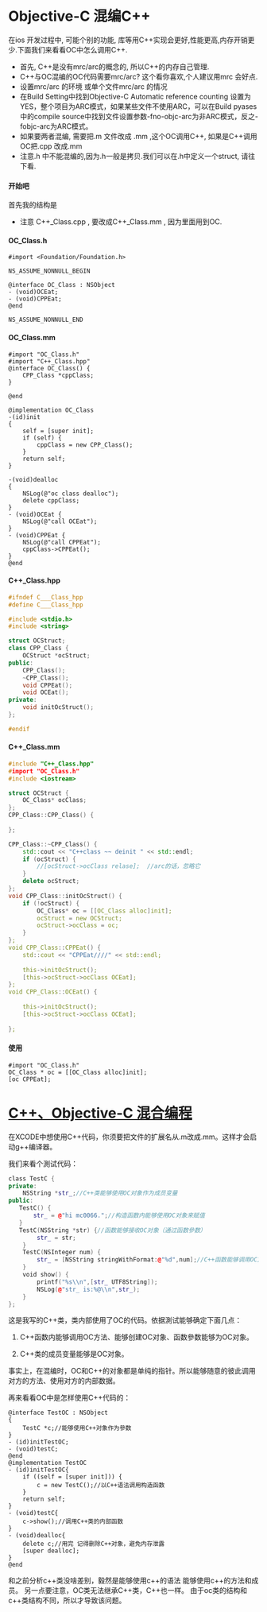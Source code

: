 # Objective-C 混编C++


在ios 开发过程中, 可能个别的功能, 库等用C++实现会更好,性能更高,内存开销更少.下面我们来看看OC中怎么调用C++.

-   首先, C++是没有mrc/arc的概念的, 所以C++的内存自己管理.
-   C++与OC混编的OC代码需要mrc/arc? 这个看你喜欢,个人建议用mrc 会好点.
-   设置mrc/arc 的环境 或单个文件mrc/arc 的情况
-   在Build Setting中找到Objective-C Automatic reference counting 设置为YES，整个项目为ARC模式，如果某些文件不使用ARC，可以在Build pyases中的compile source中找到文件设置参数-fno-objc-arc为非ARC模式，反之-fobjc-arc为ARC模式。
-   如果要两者混编, 需要把.m 文件改成 .mm ,这个OC调用C++, 如果是C++调用OC把.cpp 改成.mm
-   注意.h 中不能混编的,因为.h一般是拷贝.我们可以在.h中定义一个struct, 请往下看.

#### 开始吧

首先我的结构是

-   注意 C++_Class.cpp , 要改成C++_Class.mm , 因为里面用到OC.

#### OC_Class.h

```objc
#import <Foundation/Foundation.h>

NS_ASSUME_NONNULL_BEGIN

@interface OC_Class : NSObject
- (void)OCEat;
- (void)CPPEat;
@end

NS_ASSUME_NONNULL_END

```

#### OC_Class.mm

```objc
#import "OC_Class.h"
#import "C++_Class.hpp"
@interface OC_Class() {
    CPP_Class *cppClass;
}

@end

@implementation OC_Class
-(id)init
{
    self = [super init];
    if (self) {
        cppClass = new CPP_Class();
    }
    return self;
}

-(void)dealloc
{
    NSLog(@"oc class dealloc");
    delete cppClass;
}
- (void)OCEat {
    NSLog(@"call OCEat");
}
- (void)CPPEat {
    NSLog(@"call CPPEat");
    cppClass->CPPEat();
}
@end
```

#### C++_Class.hpp

```c++
#ifndef C___Class_hpp
#define C___Class_hpp

#include <stdio.h>
#include <string>

struct OCStruct;
class CPP_Class {
    OCStruct *ocStruct;
public:
    CPP_Class();
    ~CPP_Class();
    void CPPEat();
    void OCEat();
private:
    void initOcStruct();
};

#endif 
```

#### C++_Class.mm

```c++
#include "C++_Class.hpp"
#import "OC_Class.h"
#include <iostream>

struct OCStruct {
    OC_Class* ocClass;
};
CPP_Class::CPP_Class() {
   
};

CPP_Class::~CPP_Class() {
    std::cout << "C++class ~~ deinit " << std::endl;
    if (ocStruct) {
        //[ocStruct->ocClass relase];  //arc的话，忽略它
    }
    delete ocStruct;
};
void CPP_Class::initOcStruct() {
    if (!ocStruct) {
        OC_Class* oc = [[OC_Class alloc]init];
        ocStruct = new OCStruct;
        ocStruct->ocClass = oc;
    }
};
void CPP_Class::CPPEat() {
    std::cout << "CPPEat////" << std::endl;
    
    this->initOcStruct();
    [this->ocStruct->ocClass OCEat];
};
void CPP_Class::OCEat() {
    
    this->initOcStruct();
    [this->ocStruct->ocClass OCEat];
    
};
```

#### 使用

```objc
#import "OC_Class.h"
OC_Class * oc = [[OC_Class alloc]init];
[oc CPPEat];
```
# [C++、Objective-C 混合编程](https://www.cnblogs.com/zsychanpin/p/6747110.html)

在XCODE中想使用C++代码，你须要把文件的扩展名从.m改成.mm。这样才会启动g++编译器。

我们来看个測试代码：

```cpp
class TestC {  
private:  
    NSString *str_;//C++类能够使用OC对象作为成员变量  
public:  
   TestC() {  
       str_ = @"hi mc0066.";//构造函数内能够使用OC对象来赋值  
   }  
   TestC(NSString *str) {//函数能够接收OC对象（通过函数參数）  
        str_ = str;  
    }  
    TestC(NSInteger num) {  
        str_ = [NSString stringWithFormat:@"%d",num];//C++函数能够调用OC方法
    }  
    void show() {  
        printf("%s\\n",[str_ UTF8String]);  
        NSLog(@"str_ is:%@\\n",str_);  
    }  
};  
```
这是我写的C++类，类内部使用了OC的代码。依据測试能够确定下面几点：

1. C++函数内能够调用OC方法、能够创建OC对象、函数參数能够为OC对象。

2. C++类的成员变量能够是OC对象。

事实上，在混编时，OC和C++的对象都是单纯的指针。所以能够随意的彼此调用对方的方法、使用对方的内部数据。

  

再来看看OC中是怎样使用C++代码的：
```objc
@interface TestOC : NSObject  
{  
    TestC *c;//能够使用C++对象作为參数  
}
- (id)initTestOC;  
- (void)testC;  
@end  
@implementation TestOC  
- (id)initTestOC{  
    if ((self = [super init])) {  
        c = new TestC();//以C++语法调用构造函数  
    }  
    return self;  
}  
- (void)testC{  
    c->show();//调用C++类的内部函数  
}  
- (void)dealloc{  
    delete c;//用完 记得删除C++对象，避免内存泄露  
    [super dealloc];  
}  
@end  
```
和之前分析c++类没啥差别，毅然是能够使用c++的语法 能够使用c++的方法和成员。
另一点要注意，OC类无法继承C++类，C++也一样。
由于oc类的结构和c++类结构不同，所以才导致该问题。